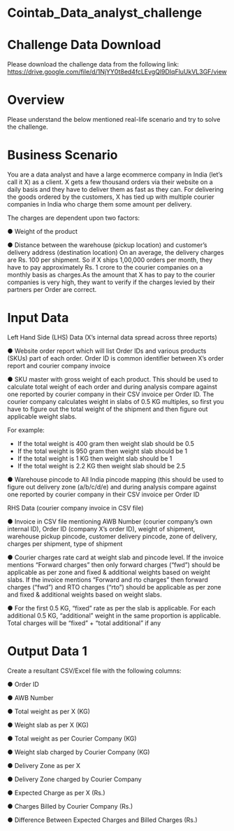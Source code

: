 # Cointab_Data_analyst_challenge

# Challenge Data Download
Please download the challenge data from the following link: https://drive.google.com/file/d/1NjYY0t8ed4fcLEvgQl9DIqFluUkVL3GF/view

# Overview
Please understand the below mentioned real-life scenario and try to solve the challenge.

# Business Scenario
You are a data analyst and have a large ecommerce company in India (let’s call it X) as a client. X gets a few thousand orders via their website on a daily basis and they have to deliver them as fast as they can. For delivering the goods ordered by the customers, X has tied up with multiple courier companies in India who charge them some amount per delivery.

The charges are dependent upon two factors:

●	Weight of the product

●	Distance between the warehouse (pickup location) and customer’s delivery address (destination location)
On an average, the delivery charges are Rs. 100 per shipment. So if X ships 1,00,000 orders per month, they have to pay approximately Rs. 1 crore to the courier companies on a monthly basis as charges.As the amount that X has to pay to the courier companies is very high, they want to verify if the charges levied by their partners per Order are correct.

# Input Data

Left Hand Side (LHS) Data (X’s internal data spread across three reports)

●	Website order report which will list Order IDs and various products (SKUs) part of each order. Order ID is common identifier between X’s order report and courier company invoice

●	SKU master with gross weight of each product. This should be used to calculate total weight of each order and during analysis compare against one reported by courier company in their CSV invoice per Order ID. The courier company calculates weight in slabs of 0.5 KG multiples, so first you have to figure out the total weight of the shipment and then figure out applicable weight slabs.

For example:
-	If the total weight is 400 gram then weight slab should be 0.5
-	If the total weight is 950 gram then weight slab should be 1
-	If the total weight is 1 KG then weight slab should be 1
-	If the total weight is 2.2 KG then weight slab should be 2.5
 


●	Warehouse pincode to All India pincode mapping (this should be used to figure out delivery zone (a/b/c/d/e) and during analysis compare against one reported by courier company in their CSV invoice per Order ID

RHS Data (courier company invoice in CSV file)

●	Invoice in CSV file mentioning AWB Number (courier company’s own internal ID), Order ID (company X’s order ID), weight of shipment, warehouse pickup pincode, customer delivery pincode, zone of delivery, charges per shipment, type of shipment

●	Courier charges rate card at weight slab and pincode level. If the invoice mentions “Forward charges” then only forward charges (“fwd”) should be applicable as per zone and fixed & additional weights based on weight slabs. If the invoice mentions “Forward and rto charges” then forward charges (“fwd”) and RTO charges (“rto”) should be applicable as per zone and fixed & additional weights based on weight slabs.

●	For the first 0.5 KG, “fixed” rate as per the slab is applicable. For each additional 0.5 KG, “additional” weight in the same proportion is applicable. Total charges will be “fixed” + “total additional” if any



# Output Data 1
Create a resultant CSV/Excel file with the following columns:

●	Order ID

●	AWB Number

●	Total weight as per X (KG)

●	Weight slab as per X (KG)

●	Total weight as per Courier Company (KG)

●	Weight slab charged by Courier Company (KG)

●	Delivery Zone as per X

●	Delivery Zone charged by Courier Company

●	Expected Charge as per X (Rs.)

●	Charges Billed by Courier Company (Rs.)

●	Difference Between Expected Charges and Billed Charges (Rs.)





